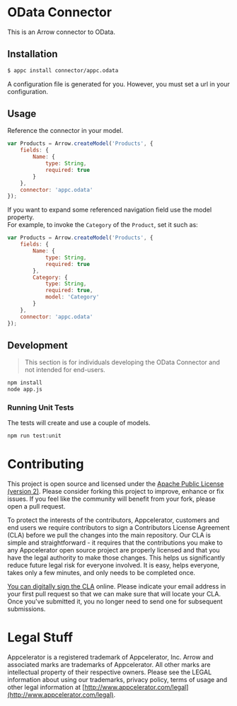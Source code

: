 # OData Connector

This is an Arrow connector to OData.

## Installation

```bash
$ appc install connector/appc.odata
```

A configuration file is generated for you. However, you must set a url in your configuration.

## Usage

Reference the connector in your model.

```javascript
var Products = Arrow.createModel('Products', {
	fields: {
		Name: { 
			type: String, 
			required: true
		}
	},
	connector: 'appc.odata'
});
```

If you want to expand some referenced navigation field use the model property.  
For example, to invoke the `Category` of the `Product`, set it such as:

```javascript
var Products = Arrow.createModel('Products', {
	fields: {
		Name: { 
			type: String, 
			required: true
		},
		Category: { 
			type: String, 
			required: true,
			model: 'Category'
		}
	},
	connector: 'appc.odata'
});
```

## Development

> This section is for individuals developing the OData Connector and not intended
  for end-users.

```bash
npm install
node app.js
```

### Running Unit Tests
The tests will create and use a couple of models.

```bash
npm run test:unit
```

# Contributing

This project is open source and licensed under the [Apache Public License (version 2)](http://www.apache.org/licenses/LICENSE-2.0).  Please consider forking this project to improve, enhance or fix issues. If you feel like the community will benefit from your fork, please open a pull request. 

To protect the interests of the contributors, Appcelerator, customers and end users we require contributors to sign a Contributors License Agreement (CLA) before we pull the changes into the main repository. Our CLA is simple and straightforward - it requires that the contributions you make to any Appcelerator open source project are properly licensed and that you have the legal authority to make those changes. This helps us significantly reduce future legal risk for everyone involved. It is easy, helps everyone, takes only a few minutes, and only needs to be completed once. 

[You can digitally sign the CLA](http://bit.ly/app_cla) online. Please indicate your email address in your first pull request so that we can make sure that will locate your CLA.  Once you've submitted it, you no longer need to send one for subsequent submissions.

# Legal Stuff

Appcelerator is a registered trademark of Appcelerator, Inc. Arrow and associated marks are trademarks of Appcelerator. All other marks are intellectual property of their respective owners. Please see the LEGAL information about using our trademarks, privacy policy, terms of usage and other legal information at [http://www.appcelerator.com/legal](http://www.appcelerator.com/legal).